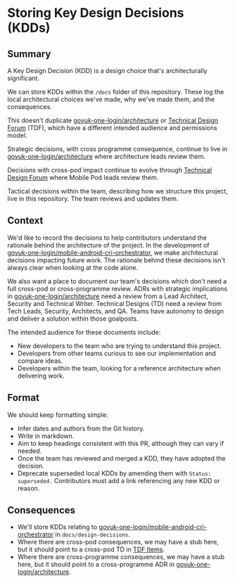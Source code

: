 <!-- vale Google.We = NO -->
<!-- vale Vale.Spelling["KDDs", "KDD"] = NO -->

# Storing Key Design Decisions (KDDs)

## Summary

A Key Design Decision (KDD) is a design choice that's architecturally significant.

We can store KDDs within the `/docs` folder of this repository. These log the local architectural choices we've made, why we've made them, and the consequences.

This doesn't duplicate [govuk-one-login/architecture] or [Technical Design Forum] (TDF), which have a different intended audience and permissions model.

Strategic decisions, with cross programme consequence, continue to live in [govuk-one-login/architecture] where architecture leads review them.

Decisions with cross-pod impact continue to evolve through [Technical Design Forum] where Mobile Pod leads review them.

Tactical decisions within the team, describing how we structure this project, live in this repository. The team reviews and updates them.

## Context

We'd like to record the decisions to help contributors understand the rationale behind the architecture of the project. In the development of [govuk-one-login/mobile-android-cri-orchestrator], we make architectural decisions impacting future work. The rationale behind these decisions isn't always clear when looking at the code alone.

We also want a place to document our team's decisions which don't need a full cross-pod or cross-programme review. ADRs with strategic implications in [govuk-one-login/architecture] need a review from a Lead Architect, Security and Technical Writer. Technical Designs (TD) need a review from Tech Leads, Security, Architects, and QA. Teams have autonomy to design and deliver a solution within those goalposts.

The intended audience for these documents include:

- New developers to the team who are trying to understand this project.
- Developers from other teams curious to see our implementation and compare ideas.
- Developers within the team, looking for a reference architecture when delivering work.

## Format

We should keep formatting simple:

- Infer dates and authors from the Git history.
- Write in markdown.
- Aim to keep headings consistent with this PR, although they can vary if needed.
- Once the team has reviewed and merged a KDD, they have adopted the decision.
- Deprecate superseded local KDDs by amending them with `Status: superseded.` Contributors must add a link referencing any new KDD or reason.

## Consequences

- We'll store KDDs relating to [govuk-one-login/mobile-android-cri-orchestrator] in `docs/design-decisions`.
- Where there are cross-pod consequences, we may have a stub here, but it should point to a cross-pod TD in [TDF Items].
- Where there are cross-programme consequences, we may have a stub here, but it should point to a cross-programme ADR in [govuk-one-login/architecture].

[govuk-one-login/architecture]: https://github.com/govuk-one-login/architecture
[govuk-one-login/mobile-android-cri-orchestrator]: https://github.com/govuk-one-login/mobile-android-cri-orchestrator
[Technical Design Forum]: https://govukverify.atlassian.net/wiki/spaces/DCMAW/pages/3436183661/What+Is+TDF
[TDF Items]: https://govukverify.atlassian.net/wiki/spaces/DCMAW/pages/3436544089/TDF+Items

<!-- vale Google.We = YES -->
